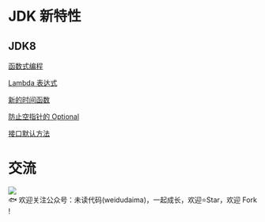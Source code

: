 # JDK 新特性
## JDK8  
[函数式编程](https://github.com/niumoo/jdk-feature/blob/master/src/main/java/net/codingme/feature/jdk8/Jdk8Function.java)

[Lambda 表达式](https://github.com/niumoo/jdk-feature/blob/master/src/main/java/net/codingme/feature/jdk8/Jdk8Lambda.java)

[新的时间函数](https://github.com/niumoo/jdk-feature/blob/master/src/main/java/net/codingme/feature/jdk8/Jdk8LocalDateTime.java)

[防止空指针的 Optional](https://github.com/niumoo/jdk-feature/blob/master/src/main/java/net/codingme/feature/jdk8/Jdk8Optional.java)

[接口默认方法](https://github.com/niumoo/jdk-feature/blob/master/src/main/java/net/codingme/feature/jdk8/Jdk8Interface.java)



# 交流
![](https://user-images.githubusercontent.com/26371673/69558482-46eab080-0fe3-11ea-8fa7-d9d824b7bed4.jpg)  
🐟 欢迎关注公众号：未读代码(weidudaima)，一起成长，欢迎⭐Star️，欢迎 Fork !